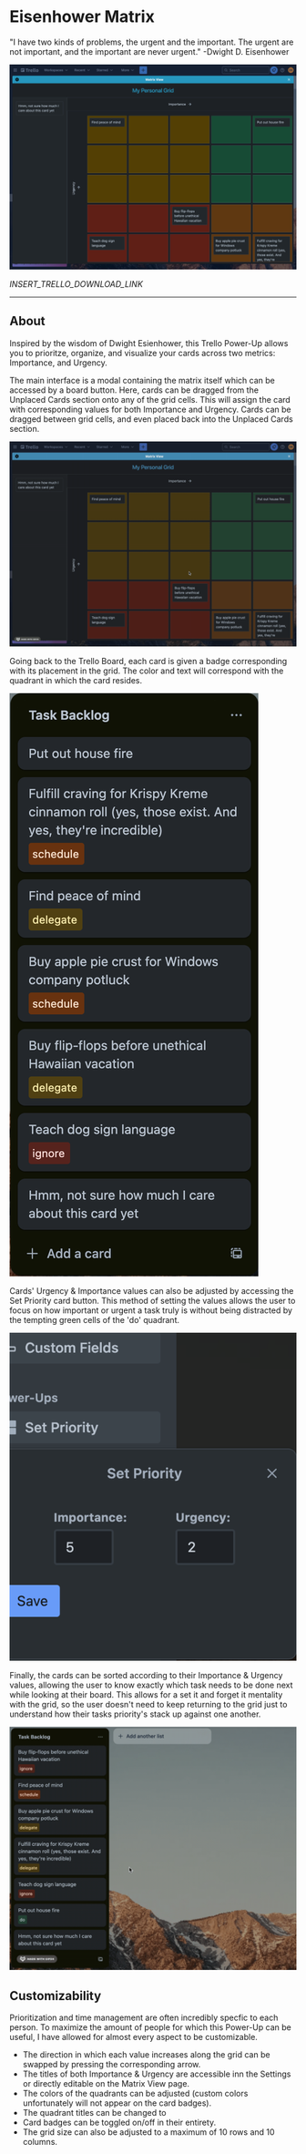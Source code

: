 # Eisenhower Matrix

"I have two kinds of problems, the urgent and the important. The urgent are not important, and the important are never urgent." -Dwight D. Eisenhower

![Screenshot](./public/images/first-screenshot.png)

_INSERT_TRELLO_DOWNLOAD_LINK_

---

## About

Inspired by the wisdom of Dwight Esienhower, this Trello Power-Up allows you to prioritze, organize, and visualize your cards across two metrics: Importance, and Urgency.

The main interface is a modal containing the matrix itself which can be accessed by a board button. Here, cards can be dragged from the Unplaced Cards section onto any of the grid cells. This will assign the card with corresponding values for both Importance and Urgency. Cards can be dragged between grid cells, and even placed back into the Unplaced Cards section.

![Cards dragging](./public/images/card-dragging.gif)

Going back to the Trello Board, each card is given a badge corresponding with its placement in the grid. The color and text will correspond with the quadrant in which the card resides.

![Card Badges](./public/images/card-badges.png)

Cards' Urgency & Importance values can also be adjusted by accessing the Set Priority card button. This method of setting the values allows the user to focus on how important or urgent a task truly is without being distracted by the tempting green cells of the 'do' quadrant.

![Priority Popup](./public/images/priority-popup.png)

Finally, the cards can be sorted according to their Importance & Urgency values, allowing the user to know exactly which task needs to be done next while looking at their board. This allows for a set it and forget it mentality with the grid, so the user doesn't need to keep returning to the grid just to understand how their tasks priority's stack up against one another.

![List Sorter](./public/images/list-sorter.gif)

## Customizability

Prioritization and time management are often incredibly specfic to each person. To maximize the amount of people for which this Power-Up can be useful, I have allowed for almost every aspect to be customizable.
- The direction in which each value increases along the grid can be swapped by pressing the corresponding arrow.
- The titles of both Importance & Urgency are accessible inn the Settings or directly editable on the Matrix View page.
- The colors of the quadrants can be adjusted (custom colors unfortunately will not appear on the card badges).
- The quadrant titles can be changed to 
- Card badges can be toggled on/off in their entirety.
- The grid size can also be adjusted to a maximum of 10 rows and 10 columns.